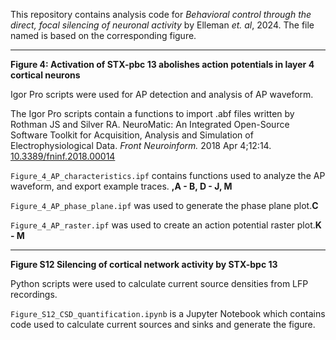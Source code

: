 This repository contains  analysis code for _Behavioral control through the direct, focal silencing of neuronal activity_ by Elleman _et. al_, 2024. The file  named is based on the corresponding figure. 

****

**Figure 4: Activation of STX-pbc 13 abolishes action potentials in layer 4 cortical neurons** 

Igor Pro scripts were used for AP detection and analysis of AP waveform. 

The Igor Pro scripts contain a functions to import .abf files written by Rothman JS and Silver RA. NeuroMatic: An Integrated Open-Source Software Toolkit for Acquisition, Analysis and Simulation of Electrophysiological Data. _Front Neuroinform._ 2018 Apr 4;12:14. [10.3389/fninf.2018.00014](https://www.frontiersin.org/articles/10.3389/fninf.2018.00014/full)


`Figure_4_AP_characteristics.ipf` contains functions used to analyze the AP waveform, and export example traces. **,A - B, D - J, M**

`Figure_4_AP_phase_plane.ipf` was used to generate the phase plane plot.**C**

`Figure_4_AP_raster.ipf` was used to create an action potential raster plot.**K - M**

****
**Figure S12 Silencing of cortical network activity by STX-bpc 13**

Python scripts were used to calculate current source densities from LFP recordings.

`Figure_S12_CSD_quantification.ipynb` is a Jupyter Notebook which contains code used to calculate current sources and sinks and generate the figure.


